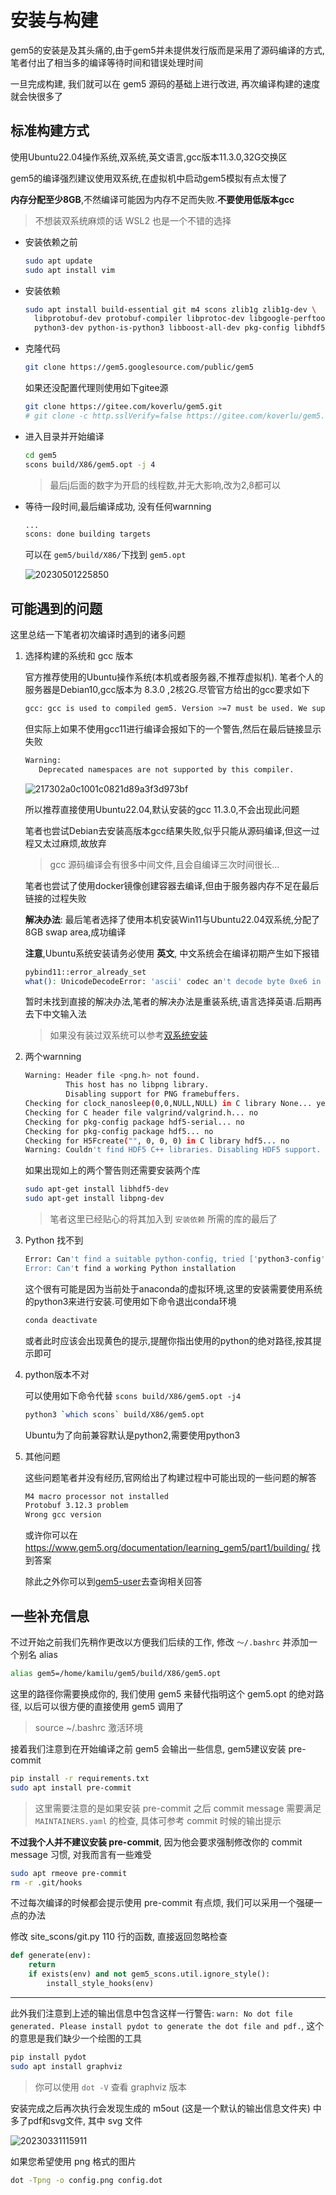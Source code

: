

# 安装与构建

gem5的安装是及其头痛的,由于gem5并未提供发行版而是采用了源码编译的方式,笔者付出了相当多的编译等待时间和错误处理时间

一旦完成构建, 我们就可以在 gem5 源码的基础上进行改进, 再次编译构建的速度就会快很多了

## 标准构建方式

使用Ubuntu22.04操作系统,双系统,英文语言,gcc版本11.3.0,32G交换区

gem5的编译强烈建议使用双系统,在虚拟机中启动gem5模拟有点太慢了

**内存分配至少8GB**,不然编译可能因为内存不足而失败.**不要使用低版本gcc**

> 不想装双系统麻烦的话 WSL2 也是一个不错的选择

- 安装依赖之前

  ```bash
  sudo apt update
  sudo apt install vim
  ```

- 安装依赖

  ```bash
  sudo apt install build-essential git m4 scons zlib1g zlib1g-dev \
    libprotobuf-dev protobuf-compiler libprotoc-dev libgoogle-perftools-dev \
    python3-dev python-is-python3 libboost-all-dev pkg-config libhdf5-dev libpng-dev
  ```

- 克隆代码

  ```bash
  git clone https://gem5.googlesource.com/public/gem5
  ```

  如果还没配置代理则使用如下gitee源

  ```bash
  git clone https://gitee.com/koverlu/gem5.git
  # git clone -c http.sslVerify=false https://gitee.com/koverlu/gem5.git/
  ```

- 进入目录并开始编译

  ```bash
  cd gem5
  scons build/X86/gem5.opt -j 4
  ```

  > 最后j后面的数字为开启的线程数,并无大影响,改为2,8都可以

- 等待一段时间,最后编译成功, 没有任何warnning

  ```bash
  ...
  scons: done building targets
  ```

  可以在 `gem5/build/X86/`下找到 `gem5.opt`

  ![20230501225850](https://raw.githubusercontent.com/learner-lu/picbed/master/20230501225850.png)

## 可能遇到的问题

这里总结一下笔者初次编译时遇到的诸多问题

1. 选择构建的系统和 gcc 版本

   官方推荐使用的Ubuntu操作系统(本机或者服务器,不推荐虚拟机). 笔者个人的服务器是Debian10,gcc版本为 8.3.0 ,2核2G.尽管官方给出的gcc要求如下

   ```bash
   gcc: gcc is used to compiled gem5. Version >=7 must be used. We support up to gcc Version 11.
   ```

   但实际上如果不使用gcc11进行编译会报如下的一个警告,然后在最后链接显示失败

   ```bash
   Warning:
      Deprecated namespaces are not supported by this compiler.
   ```

   ![217302a0c1001c0821d89a3f3d973bf](https://raw.githubusercontent.com/learner-lu/picbed/master/217302a0c1001c0821d89a3f3d973bf.png)

   所以推荐直接使用Ubuntu22.04,默认安装的gcc 11.3.0,不会出现此问题

   笔者也尝试Debian去安装高版本gcc结果失败,似乎只能从源码编译,但这一过程又太过麻烦,故放弃

   > gcc 源码编译会有很多中间文件,且会自编译三次时间很长...

   笔者也尝试了使用docker镜像创建容器去编译,但由于服务器内存不足在最后链接的过程失败

   **解决办法**: 最后笔者选择了使用本机安装Win11与Ubuntu22.04双系统,分配了8GB swap area,成功编译

   **注意**,Ubuntu系统安装请务必使用 **英文**, 中文系统会在编译初期产生如下报错

   ```bash
   pybind11::error_already_set
   what(): UnicodeDecodeError: 'ascii' codec an't decode byte 0xe6 in position 78:ordinal not in range(128
   ```

   暂时未找到直接的解决办法,笔者的解决办法是重装系统,语言选择英语.后期再去下中文输入法

   > 如果没有装过双系统可以参考[双系统安装](https://luzhixing12345.github.io/2022/11/15/%E7%8E%AF%E5%A2%83%E9%85%8D%E7%BD%AE/%E5%8F%8C%E7%B3%BB%E7%BB%9F%E5%AE%89%E8%A3%85/)

2. 两个warnning

   ```bash
   Warning: Header file <png.h> not found.
            This host has no libpng library.
            Disabling support for PNG framebuffers.
   Checking for clock_nanosleep(0,0,NULL,NULL) in C library None... yes
   Checking for C header file valgrind/valgrind.h... no
   Checking for pkg-config package hdf5-serial... no
   Checking for pkg-config package hdf5... no
   Checking for H5Fcreate("", 0, 0, 0) in C library hdf5... no
   Warning: Couldn't find HDF5 C++ libraries. Disabling HDF5 support.
   ```

   如果出现如上的两个警告则还需要安装两个库

   ```bash
   sudo apt-get install libhdf5-dev
   sudo apt-get install libpng-dev
   ```

   > 笔者这里已经贴心的将其加入到 `安装依赖` 所需的库的最后了

3. Python 找不到

   ```bash
   Error: Can't find a suitable python-config, tried ['python3-config','python-config']
   Error: Can't find a working Python installation
   ```

   这个很有可能是因为当前处于anaconda的虚拟环境,这里的安装需要使用系统的python3来进行安装.可使用如下命令退出conda环境

   ```bash
   conda deactivate
   ```

   或者此时应该会出现黄色的提示,提醒你指出使用的python的绝对路径,按其提示即可

4. python版本不对

   可以使用如下命令代替 `scons build/X86/gem5.opt -j4`

   ```bash
   python3 `which scons` build/X86/gem5.opt
   ```

   Ubuntu为了向前兼容默认是python2,需要使用python3

5. 其他问题

   这些问题笔者并没有经历,官网给出了构建过程中可能出现的一些问题的解答

   ```bash
   M4 macro processor not installed
   Protobuf 3.12.3 problem
   Wrong gcc version
   ```

   或许你可以在 https://www.gem5.org/documentation/learning_gem5/part1/building/ 找到答案

   除此之外你可以到[gem5-user](https://www.mail-archive.com/gem5-users@gem5.org/)去查询相关回答

## 一些补充信息

不过开始之前我们先稍作更改以方便我们后续的工作, 修改 `～/.bashrc` 并添加一个别名 alias

```bash
alias gem5=/home/kamilu/gem5/build/X86/gem5.opt
```

这里的路径你需要换成你的, 我们使用 gem5 来替代指明这个 gem5.opt 的绝对路径, 以后可以很方便的直接使用 gem5 调用了

> source ~/.bashrc 激活环境

接着我们注意到在开始编译之前 gem5 会输出一些信息, gem5建议安装 pre-commit

```bash
pip install -r requirements.txt
sudo apt install pre-commit
```

> 这里需要注意的是如果安装 pre-commit 之后 commit message 需要满足 `MAINTAINERS.yaml` 的检查, 具体可参考 commit 时候的输出提示

**不过我个人并不建议安装 pre-commit**, 因为他会要求强制修改你的 commit message 习惯, 对我而言有一些难受

```bash
sudo apt rmeove pre-commit
rm -r .git/hooks
```

不过每次编译的时候都会提示使用 pre-commit 有点烦, 我们可以采用一个强硬一点的办法

修改 site_scons/git.py 110 行的函数, 直接返回忽略检查

```python
def generate(env):
    return
    if exists(env) and not gem5_scons.util.ignore_style():
        install_style_hooks(env)
```

---

此外我们注意到上述的输出信息中包含这样一行警告: `warn: No dot file generated. Please install pydot to generate the dot file and pdf.`, 这个的意思是我们缺少一个绘图的工具

```bash
pip install pydot
sudo apt install graphviz
```

> 你可以使用 `dot -V` 查看 graphviz 版本

安装完成之后再次执行会发现生成的 m5out (这是一个默认的输出信息文件夹) 中多了pdf和svg文件, 其中 svg 文件

![20230331115911](https://raw.githubusercontent.com/learner-lu/picbed/master/20230331115911.png)

如果您希望使用 png 格式的图片

```bash
dot -Tpng -o config.png config.dot
```
